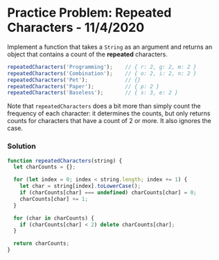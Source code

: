 
# Practice Problem: Repeated Characters - 11/4/2020

Implement a function that takes a `String` as an argument and returns an object that contains a count of the **repeated** characters.

```javascript
repeatedCharacters('Programming');    // { r: 2, g: 2, m: 2 }
repeatedCharacters('Combination');    // { o: 2, i: 2, n: 2 }
repeatedCharacters('Pet');            // {}
repeatedCharacters('Paper');          // { p: 2 }
repeatedCharacters('Baseless');       // { s: 3, e: 2 }
```

Note that `repeatedCharacters` does a bit more than simply count the frequency of each character: it determines the counts, but only returns counts for characters that have a count of 2 or more. It also ignores the case.

### Solution

```javascript
function repeatedCharacters(string) {
  let charCounts = {};

  for (let index = 0; index < string.length; index += 1) {
    let char = string[index].toLowerCase();
    if (charCounts[char] === undefined) charCounts[char] = 0;
    charCounts[char] += 1;
  }

  for (char in charCounts) {
    if (charCounts[char] < 2) delete charCounts[char];
  }

  return charCounts;
}
```
